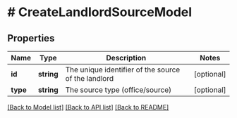 # # CreateLandlordSourceModel

## Properties

Name | Type | Description | Notes
------------ | ------------- | ------------- | -------------
**id** | **string** | The unique identifier of the source of the landlord | [optional]
**type** | **string** | The source type (office/source) | [optional]

[[Back to Model list]](../../README.md#models) [[Back to API list]](../../README.md#endpoints) [[Back to README]](../../README.md)
